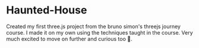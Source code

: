 # Haunted-House

Created my first three.js project from the bruno simon's threejs journey course.
I made it on my own using the techniques taught in the course.
Very much excited to move on further and curious too 🤩.
